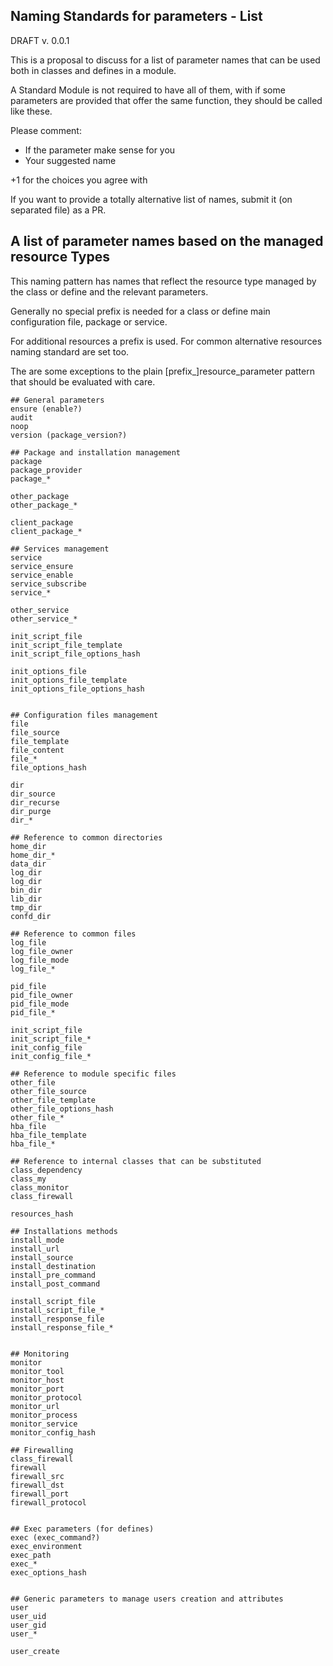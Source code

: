 ## Naming Standards for parameters - List
DRAFT v. 0.0.1

This is a proposal to discuss for a list of parameter names that
can be used both in classes and defines in a module.

A Standard Module is not required to have all of them, with if some parameters
are provided that offer the same function, they should be called like these.

Please comment:
- If the parameter make sense for you
- Your suggested name

+1 for the choices you agree with

If you want to provide a totally alternative list of names, submit it (on separated file) as a PR.

## A list of parameter names based on the managed resource Types

This naming pattern has names that reflect the resource type managed by the class or define and the relevant parameters.

Generally no special prefix is needed for a class or define main configuration file, package or service.

For additional resources a prefix is used. For common alternative resources naming standard are set too.

The are some exceptions to the plain [prefix_]resource_parameter pattern that should be evaluated with care.

```
## General parameters
ensure (enable?)
audit
noop
version (package_version?)

## Package and installation management
package
package_provider
package_*

other_package
other_package_*

client_package
client_package_*

## Services management
service
service_ensure
service_enable
service_subscribe
service_*

other_service
other_service_*

init_script_file
init_script_file_template
init_script_file_options_hash

init_options_file
init_options_file_template
init_options_file_options_hash


## Configuration files management
file
file_source
file_template
file_content
file_*
file_options_hash

dir
dir_source
dir_recurse
dir_purge
dir_*

## Reference to common directories
home_dir
home_dir_*
data_dir
log_dir
log_dir
bin_dir
lib_dir
tmp_dir
confd_dir

## Reference to common files
log_file
log_file_owner
log_file_mode
log_file_*

pid_file
pid_file_owner
pid_file_mode
pid_file_*

init_script_file
init_script_file_*
init_config_file
init_config_file_*

## Reference to module specific files
other_file
other_file_source
other_file_template
other_file_options_hash
other_file_*
hba_file
hba_file_template
hba_file_*

## Reference to internal classes that can be substituted
class_dependency
class_my
class_monitor
class_firewall

resources_hash

## Installations methods
install_mode
install_url
install_source
install_destination
install_pre_command
install_post_command

install_script_file
install_script_file_*
install_response_file
install_response_file_*


## Monitoring
monitor
monitor_tool
monitor_host
monitor_port
monitor_protocol
monitor_url
monitor_process
monitor_service
monitor_config_hash

## Firewalling
class_firewall
firewall
firewall_src
firewall_dst
firewall_port
firewall_protocol


## Exec parameters (for defines)
exec (exec_command?)
exec_environment
exec_path
exec_*
exec_options_hash


## Generic parameters to manage users creation and attributes
user
user_uid
user_gid
user_*

user_create
```
